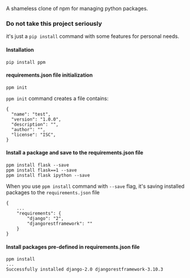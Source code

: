 A shameless clone of npm for managing python packages.

### Do not take this project seriously
it's just a `pip install` command with some features for personal needs.

#### Installation

    pip install ppm

#### requirements.json file initialization
    
    ppm init
    
`ppm init` command creates a file contains:

    {
      "name": "test",
      "version": "1.0.0",
      "description": "",
      "author": "",
      "license": "ISC",
    }

#### Install a package and save to the requirements.json file
    
    ppm install flask --save
    ppm install flask==1 --save
    ppm install flask ipython --save


When you use `ppm install` command with `--save` flag, 
it's saving installed packages to the `requirements.json` file
    
    {   
        ...
        "requirements": {
	        "django": "2",
            "djangorestframework": ""
        }
    }


#### Install packages pre-defined in requirements.json file
    
    ppm install
    ...
    Successfully installed django-2.0 djangorestframework-3.10.3

